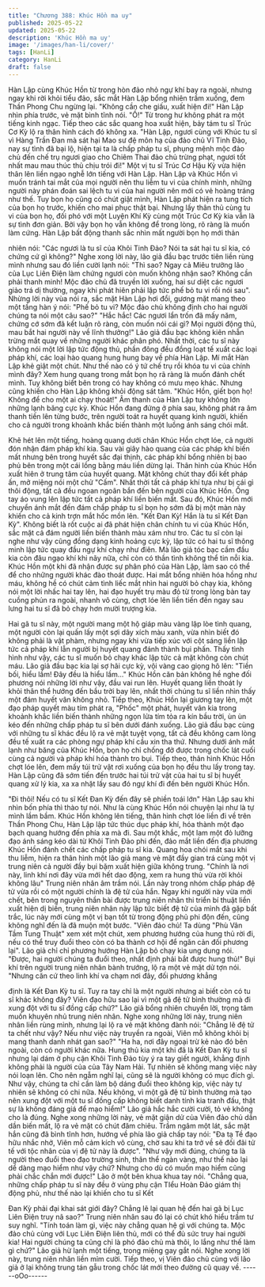 ```yaml
---
title: "Chương 388: Khúc Hồn ma uy"
published: 2025-05-22
updated: 2025-05-22
description: 'Khúc Hồn ma uy'
image: '/images/han-li/cover/'
tags: [HanLi]
category: HanLi
draft: false
---
```


Hàn Lập cùng Khúc Hồn từ trong hòn đảo nhỏ ngự khí bay ra
ngoài, nhưng ngay khi rời khỏi tiểu đảo, sắc mắt Hàn Lập bổng
nhiên trầm xuống, đem Thần Phong Chu ngừng lại.
"Không cần che giấu, xuất hiện đi!" Hàn Lập nhìn phía trước, vẻ
mặt bình tĩnh nói.
"Ồ!" Từ trong hư không phát ra một tiếng kinh ngạc.
Tiếp theo các sắc quang hoa xuất hiện, bảy tám tu sĩ Trúc Cơ Kỳ
lộ ra thân hình cách đó không xa.
"Hàn Lập, ngươi cùng với Khúc tu sĩ vì Hàng Trần Đan mà sát hại
Mao sư đệ môn hạ của đảo chủ Vĩ Tinh Đảo, nay sự tình đã bại
lộ, hiện tại ta là chấp pháp tu sĩ, phụng mệnh mộc đảo chủ đến
chế trụ ngươi giao cho Chiêm Thai đảo chủ trừng phạt, ngươi tốt
nhất mau mau thúc thủ chịu trói đi!" Một vị tu sĩ Trúc Cơ Hậu Kỳ
vừa hiện thân lên liền ngạo nghễ lớn tiếng với Hàn Lập.
Hàn Lập và Khúc Hồn vì muốn tránh tai mắt của mọi người nên
thu liễm tu vi của chính mình, những người này phán đoán sai
lệch tu vi của hai người nên mới có vẻ hoàng tráng như thế.
Tuy bọn họ cũng có chút giật mình, Hàn Lập phát hiện ra tung tích
của bọn họ trước, khiến cho mai phục thật bại.
Nhưng lấy thân thủ cùng tu vi của bọn họ, đối phó với một Luyện
Khí Kỳ cùng một Trúc Cơ Kỳ kia vẫn là sự tình đơn giản.
Bởi vậy bọn họ vẫn không để trong lòng, rõ ràng là muốn làm
cứng.
Hàn Lập bất động thanh sắc nhìn mất người bọn họ mới thản

nhiên nói: "Các ngươi là tu sĩ của Khôi Tinh Đảo? Nói ta sát hại tu
sĩ kia, có chứng cứ gì không?"
Nghe xong lời này, lão giả đầu bạc trước tiên liền rùng mình
nhưng sau đó liền cười lạnh nói: "Thì sao? Ngay cả Miêu trưởng
lão của Lục Liên Điện làm chứng ngươi còn muốn không nhận
sao? Không cần phải thanh minh! Mộc đảo chủ đã truyền lời
xuống, hai sư diệt các ngươi giảo trá dị thường, ngay khi phát
hiên phải lập tức phế bỏ tu vi rồi nói sau".
Nhừng lời này vùa nói ra, sắc mặt Hàn Lập hơi đổi, gương mặt
mang theo một tầng hàn ý nói: "Phế bỏ tu vi? Mộc đảo chủ không
định cho hai người chúng ta nói một câu sao?"
"Hắc hắc! Các ngươi lẩn trốn đã mấy năm, chứng cớ sớm đã kết
luận rõ ràng, còn muốn nói cái gì? Mọi người động thủ, mau bắt
hai người này về lĩnh thưởng!" Lão giả đầu bạc không kiên nhẫn
trừng mắt quay về những người khác phân phó.
Nhất thời, các tu sĩ này không nói một lời lập tức động thủ, phần
đông đều đồng loạt tế xuất các loại pháp khí, các loại hào quang
hung hung bay về phía Hàn Lập.
Mí mắt Hàn Lập khẻ giật một chút.
Như thế nào có ý tứ chế trụ rồi khóa tu vi của chính mình đây?
Xem hung quang trong mắt bọn họ rã ràng là muốn đánh chết
mình.
Tuy không biết bên trong có hay không có mưu mẹo khác. Nhưng
cũng khiến cho Hàn Lập không khỏi động sát tâm.
"Khúc Hồn, giết bọn họ! Không để cho một ai chạy thoát!" Âm
thanh của Hàn Lập tuy không lớn những lạnh băng cực kỳ.
Khúc Hồn đang đứng ở phía sau, không phát ra âm thanh tiến lên
từng bước, trên người toát ra huyết quang kinh người, khiến cho
cả người trong khoảnh khắc biến thành một luồng ánh sáng chói
mắt.

Khẽ hét lên một tiếng, hoàng quang dưới chân Khúc Hồn chợt
lóe, cả người đón nhận đám pháp khí kia.
Sau vài giây hào quang của các pháp khí biến mất nhưng bên
trong huyết sắc đại thịnh, các pháp khí bổng nhiên bị bao phủ bên
trong một cái lồng bằng máu liền dừng lại.
Thân hình của Khúc Hồn xuất hiên ở trung tâm của huyết quang.
Mặt không chút thay đổi kết pháp ấn, mở miệng nói một chử
"Cấm".
Nhất thời tất cả pháp khí tựa như bị cái gì thôi động, tất cả đều
ngoan ngoãn bắn đến bên người của Khúc Hồn. Ống tay áo vung
lên lập tức tất cả pháp khí liền biến mất.
Sau đó, Khúc Hồn mới chuyển ánh mắt đến đám chấp pháp tu sĩ
bọn họ sớm đã bị một màn này khiến cho cả kinh trợn mắt hốc
mồn lên.
"Kết Đan Kỳ! Hắn là tu sĩ Kết Đan Kỳ".
Không biết là rốt cuộc ai đã phát hiện chân chính tu vi của Khúc
Hồn, sắc mặt cả đám người liền biến thành màu xám như tro.
Các tu sĩ còn lại nghe như vậy cũng đồng dạng kinh hoảng cực
kỳ, lập tức có hai tu sĩ thông minh lập tức quay đầu ngự khí chạy
như điên.
Mà lão giả tóc bạc cầm đầu kia còn đâu ngạo khí khi nãy nữa, chỉ
còn có thần tình không thể tin nỗi kia.
Khúc Hồn một khi đã nhận được sự phân phó của Hàn Lập, làm
sao có thể để cho những người khác đào thoát được.
Hai mắt bổng nhiên hóa hồng như máu, không hề có chút cảm
tình liếc mắt nhìn hai người bỏ chạy kia, không nói một lời nhấc
hai tay lên, hai đạo huyết trụ màu đỏ từ trong lòng bàn tay cuồng
phún ra ngoài, nhanh vô cùng, chợt lóe lên liền tiến đến ngay sau
lưng hai tu sĩ đã bỏ chạy hơn mười trượng kia.

Hai gã tu sĩ này, một người mang một hộ giáp màu vàng lập lòe
tình quang, một người còn lại quấn lấy một sợi dây xích màu
xanh, vừa nhìn biết đó không phải là vật phàm, nhưng ngay khi
vừa tiếp xúc với cột sáng liền lập tức cả pháp khí lẫn người bị
huyết quang đánh thành bụi phấn.
Thấy tình hình như vậy, các tu sĩ muốn bỏ chạy khác lập tức cả
mặt không còn chút máu.
Lão giả đầu bạc kia lại sợ hãi cực kỳ, vội vàng cao giọng hô lên:
"Tiền bối, hiểu lầm! Đây đều là hiểu lầm…"
Khúc Hồn căn bản không hề nghe đối phương nói những lời như
vậy, đầu vai run lên.
Huyết quang liền thoát ly khỏi thân thể hướng đến bầu trời bay
lên, nhất thời chúng tu sĩ liền nhìn thấy một đám huyết vân không
nhỏ.
Tiếp theo, Khúc Hồn lại giương tay lên, một đạo pháp quyết màu
tím phát ra, "Phốc" một phát, huyết vân kia trong khoảnh khắc liền
biến thành những ngọn lửa tím tỏa ra kín bầu trời, ùn ùn kéo đến
những chấp pháp tu sĩ bên dưới đánh xuống.
Lão giả đầu bạc cùng với những tu sĩ khác đều lộ ra vẻ mặt tuyệt
vọng, tất cả đều không cam lòng đều tế xuất ra các phòng ngự
pháp khí cầu xin tha thứ.
Nhưng dưới ánh mắt lạnh như băng của Khúc Hồn, bọn họ chỉ
chống đở được trong chốc lát cuối cùng cả người và pháp khí hóa
thành tro bụi.
Tiếp theo, thân hình Khúc Hồn chợt lóe lên, đem mấy túi trử vật
rơi xuống của bọn họ đều thu lấy trong tay.
Hàn Lập cũng đã sớm tiến đến trước hai túi trử vật của hai tu sĩ bị
huyết quang xử lý kia, xa xa nhặt lấy sau đó ngự khí đi đến bên
người Khúc Hồn.

"Đi thôi! Nếu có tu sĩ Kết Đan Kỳ đến đây sẽ phiền toái lớn" Hàn
Lập sau khi nhìn bốn phía thì thào tự nói.
Như là cùng Khúc Hồn nói chuyện lại như là tự mình lầm bầm.
Khúc Hồn không lên tiếng, thân hình chợt lóe liền đi về trên Thần
Phong Chu, Hàn Lập lập tức thúc dục pháp khí, hóa thành một
đạo bạch quang hướng đến phía xa mà đi.
Sau một khắc, một lam một đỏ lưỡng đạo ánh sáng kéo dài từ
Khôi Tinh Đảo phi đến, đảo mắt liền đến địa phương Khúc Hồn
đánh chết các chấp pháp tu sĩ kia.
Quang hoa chói mắt sau khi thu liễm, hiện ra thân hình một lão
giả mang vẻ mặt đầy gian trá cùng một vị trung niên cả người đầy
bụi bặm xuất hiện giữa không trung.
"Chính là nơi này, linh khí nơi đây vừa mới hết dao động, xem ra
hung thủ vừa rời khỏi không lâu" Trung niên nhân âm trầm nói.
Lần này trong nhóm chấp pháp đệ tử vừa rồi có một người chính
là đệ tử của hắn.
Ngay khi người này vừa mới chết, bên trong nguyên thần bài
được trung niên nhân thi triển bí thuật liền xuất hiện dị biến, trung
niên nhân này lập tức biết đệ tử của mình đã gặp bất trắc, lúc này
mới cùng một vị bạn tốt từ trong động phủ phi độn đến, cũng
không nghĩ đến là đã muộn một bước.
"Viên đảo chủ! Ta dùng "Phù Vân Tầm Tung Thuật" xem xét một
chút, xem phương hướng của hung thủ rời đi, nếu có thể truy đuổi
theo còn có ba thành cơ hội để ngăn cản đối phương lại".
Lão giả chỉ chỉ phương hướng Hàn Lập bỏ chạy kia ung dung nói.
"Được, hai người chúng ta đuổi theo, nhất định phải bắt được
hung thủ!" Bụi khí trên người trung niên nhân bành trướng, lộ ra
một vẻ mặt dử tợn nói.
"Nhưng căn cứ theo linh khí va chạm nơi đây, đối phương khẳng

định là Kết Đan Kỳ tu sĩ. Tuy ra tay chỉ là một người nhưng ai biết
còn có tu sĩ khác không đây? Viên đạo hữu sao lại vì một gã đệ tử
bình thường mà đi xung đột với tu sĩ đồng cấp chứ?" Lão giả bổng
nhiên chuyển lời, trọng tâm muốn khuyên nhủ trung niên nhân.
Nghe xong những lời này, trung niên nhân liền rùng mình, nhưng
lại lộ ra vẻ mặt không đành nói:
"Chẳng lẽ đệ tử ta chết như vậy? Nếu như việc này truyền ra
ngoài, Viên mỗ không khỏi bị mang thanh danh nhát gan sao?"
"Ha ha, nơi đây ngoại trừ kẻ nào đó bên ngoài, còn có người khác
nữa. Hung thủ kia một khi đã là Kết Đan Kỳ tu sĩ nhưng lại dám ở
phụ cận Khôi Tinh Đảo tùy ý ra tay giết người, khẳng định không
phải là người của của Tây Nam Hải. Tự nhiên sẽ không mang
việc này nói loạn lên. Cho nên ngẫm nghĩ lại, cũng sẽ là người
không có mục đích gì. Như vậy, chúng ta chỉ cần làm bộ dáng
đuổi theo không kịp, việc này tự nhiên sẽ không có chi nữa. Nếu
không, vì một gã đệ tử bình thường mà tạo nên xung đột với một
tu sĩ đồng cấp không biết danh tính kia tranh đấu, thật sự là không
đáng giá để mạo hiểm!" Lão giả hắc hắc cười cười, tỏ vẻ không
cho là đúng.
Nghe xong những lời này, vẻ mặt giận dử của Viên đảo chủ dần
dần biến mất, lộ ra vẻ mặt có chút đăm chiêu.
Trầm ngâm một lát, sắc mặt hắn cũng đã bình tĩnh hơn, hướng về
phía lão giả chấp tay nói:
"Đa tạ Tề đạo hữu nhắc nhở, Viên mỗ cảm kích vô cùng, chờ sau
khi ta trở về sẽ đối đãi tử tế với tộc nhân của vị đệ tử này là
được".
"Như vậy mới đúng, chúng ta là người theo đuổi theo đạo trường
sinh, thân thể ngàn vàng, như thế nào lại dể dàng mạo hiểm như
vậy chứ? Nhưng cho dù có muốn mạo hiểm cũng phải chắc chắn
mới được!" Lão ở một bên khua khua tay nói.
"Chẳng qua, những chấp pháp tu sĩ này đều ở vùng phụ cận TIểu
Hoàn Đảo giám thị động phủ, như thế nào lại khiến cho tu sĩ Kết

Đan Kỳ phải đại khai sát giới đây? Chẳng lẽ lại quan hệ đến hai
gã bị Lục Liên Điện truy nã sao?" Trung niên nhân sau đó lại có
chút khó hiểu trầm tư suy nghĩ.
"Tính toán làm gì, việc này chẳng quan hệ gì với chúng ta. Mộc
đảo chủ cùng với Lục Liên Điện liên thủ, mới có thể đủ sức truy
hai người kia! Hai người chúng ta cũng chỉ là phó đảo chủ mà
thôi, lo lắng như thế làm gì chứ?" Lão giả hừ lạnh một tiếng, trong
miệng gay gắt nói.
Nghe xong lời này, trung niên nhân liền mỉm cười.
Tiếp theo, vị Viên đảo chủ cùng với lão giả ở lại không trung tán
gẫu trong chốc lát mới theo đường cũ quay về.
------oOo------
